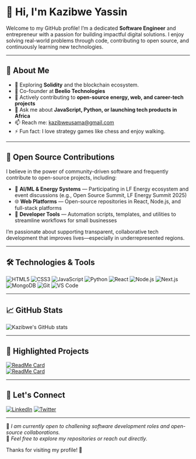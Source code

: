 # 👋 Hi, I'm Kazibwe Yassin

Welcome to my GitHub profile! I’m a dedicated **Software Engineer** and entrepreneur with a passion for building impactful digital solutions. I enjoy solving real-world problems through code, contributing to open source, and continuously learning new technologies.

---

## 🚀 About Me

- 🌱 Exploring **Solidity** and the blockchain ecosystem.
- 💼 Co-founder at **Beelio Technologies** 
- 👯 Actively contributing to **open-source energy, web, and career-tech projects**
- 💬 Ask me about **JavaScript, Python, or launching tech products in Africa**
- 📫 Reach me: [kazibweusama@gmail.com](mailto:kazibweusama@gmail.com)
- ⚡ Fun fact: I love strategy games like chess and enjoy walking.

---

## 👐 Open Source Contributions

I believe in the power of community-driven software and frequently contribute to open-source projects, including:

- 🧠 **AI/ML & Energy Systems** — Participating in LF Energy ecosystem and event discussions (e.g., Open Source Summit, LF Energy Summit 2025)
- 🌐 **Web Platforms** — Open-source repositories in React, Node.js, and full-stack platforms
- 💼 **Developer Tools** — Automation scripts, templates, and utilities to streamline workflows for small businesses

I’m passionate about supporting transparent, collaborative tech development that improves lives—especially in underrepresented regions.

---

## 🛠️ Technologies & Tools

![HTML5](https://img.shields.io/badge/-HTML5-E34F26?style=flat&logo=html5&logoColor=white)
![CSS3](https://img.shields.io/badge/-CSS3-1572B6?style=flat&logo=css3&logoColor=white)
![JavaScript](https://img.shields.io/badge/-JavaScript-F7DF1E?style=flat&logo=javascript&logoColor=black)
![Python](https://img.shields.io/badge/-Python-3776AB?style=flat&logo=python&logoColor=white)
![React](https://img.shields.io/badge/-React-61DAFB?style=flat&logo=react&logoColor=black)
![Node.js](https://img.shields.io/badge/-Node.js-339933?style=flat&logo=node.js&logoColor=white)
![Next.js](https://img.shields.io/badge/-Next.js-000000?style=flat&logo=next.js&logoColor=white)
![MongoDB](https://img.shields.io/badge/-MongoDB-47A248?style=flat&logo=mongodb&logoColor=white)
![Git](https://img.shields.io/badge/-Git-F05032?style=flat&logo=git&logoColor=white)
![VS Code](https://img.shields.io/badge/-VS%20Code-007ACC?style=flat&logo=visual-studio-code&logoColor=white)

---

## 📈 GitHub Stats

![Kazibwe's GitHub stats](https://github-readme-stats.vercel.app/api?username=kazibweyassin&show_icons=true&theme=radical)

---

## 📂 Highlighted Projects

[![ReadMe Card](https://github-readme-stats.vercel.app/api/pin/?username=kazibweyassin&repo=alx-react&theme=radical)](https://github.com/kazibweyassin/alx-react.git)  
[![ReadMe Card](https://github-readme-stats.vercel.app/api/pin/?username=kazibweyassin&repo=Alx-Movie-Streaming-Portfolio-Project&theme=radical)](https://github.com/kazibweyassin/Alx-Movie-Streaming-Portfolio-Project.git)

---

## 🤝 Let's Connect

[![LinkedIn](https://img.shields.io/badge/LinkedIn-0077B5?style=flat&logo=linkedin&logoColor=white)](https://www.linkedin.com/in/kazibweyassin/)
[![Twitter](https://img.shields.io/badge/Twitter-1DA1F2?style=flat&logo=twitter&logoColor=white)](https://twitter.com/kazibweyassin)

---

📌 *I am currently open to challening software development roles and open-source collaborations.*  
📌 *Feel free to explore my repositories or reach out directly.*

Thanks for visiting my profile! 🙏
